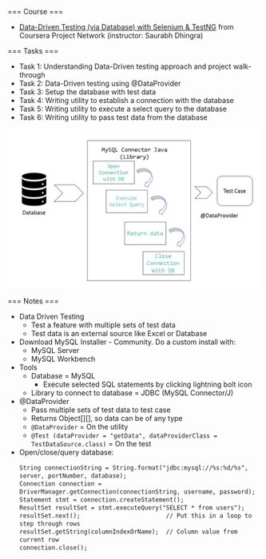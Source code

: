 
=== Course ===
- [Data-Driven Testing (via Database) with Selenium & TestNG](https://www.coursera.org/projects/data-driven-testing-via-database-with-selenium-testng) from Coursera Project Network (instructor: Saurabh Dhingra)

=== Tasks ===
- Task 1: Understanding Data-Driven testing approach and project walk-through
- Task 2: Data-Driven testing using @DataProvider
- Task 3: Setup the database with test data
- Task 4: Writing utility to establish a connection with the database
- Task 5: Writing utility to execute a select query to the database
- Task 6: Writing utility to pass test data from the database

![Data Driven Testing with MySQL Database](Data-Driven-Testing-MySQL.jpg)

=== Notes ===
- Data Driven Testing
  - Test a feature with multiple sets of test data
  - Test data is an external source like Excel or Database
- Download MySQL Installer - Community.  Do a custom install with:
  - MySQL Server
  - MySQL Workbench
- Tools
  - Database = MySQL
    - Execute selected SQL statements by clicking lightning bolt icon
  - Library to connect to database = JDBC (MySQL Connector/J)
- @DataProvider
  - Pass multiple sets of test data to test case
  - Returns Object[][], so data can be of any type
  - `@DataProvider` = On the utility
  - `@Test (dataProvider = "getData", dataProviderClass = TestDataSource.class)` = On the test
- Open/close/query database:
  ```
  String connectionString = String.format("jdbc:mysql://%s:%d/%s", server, portNumber, database);
  Connection connection = DriverManager.getConnection(connectionString, username, password);
  Statement stmt = connection.createStatement();
  ResultSet resultSet = stmt.executeQuery("SELECT * from users");
  resultSet.next();                        // Put this in a loop to step through rows
  resultSet.getString(columnIndexOrName);  // Column value from current row
  connection.close();
  ```